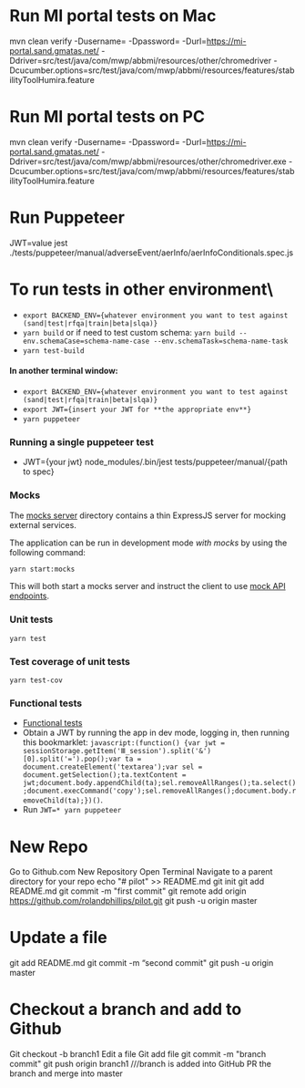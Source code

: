 # Run MI portal tests on Mac

mvn clean verify -Dusername= -Dpassword= -Durl=https://mi-portal.sand.gmatas.net/ -Ddriver=src/test/java/com/mwp/abbmi/resources/other/chromedriver -Dcucumber.options=src/test/java/com/mwp/abbmi/resources/features/stabilityToolHumira.feature

# Run MI portal tests on PC

mvn clean verify -Dusername= -Dpassword= -Durl=https://mi-portal.sand.gmatas.net/ -Ddriver=src/test/java/com/mwp/abbmi/resources/other/chromedriver.exe -Dcucumber.options=src/test/java/com/mwp/abbmi/resources/features/stabilityToolHumira.feature

# Run Puppeteer

JWT=value jest ./tests/puppeteer/manual/adverseEvent/aerInfo/aerInfoConditionals.spec.js

# To run tests in other environment\

- `export BACKEND_ENV={whatever environment you want to test against (sand|test|rfqa|train|beta|slqa)}`
- `yarn build` or if need to test custom schema: `yarn build --env.schemaCase=schema-name-case --env.schemaTask=schema-name-task`
- `yarn test-build`

#### In another terminal window:

- `export BACKEND_ENV={whatever environment you want to test against (sand|test|rfqa|train|beta|slqa)}`
- `export JWT={insert your JWT for **the appropriate env**}`
- `yarn puppeteer`

### Running a single puppeteer test

- JWT={your jwt} node_modules/.bin/jest tests/puppeteer/manual/{path to spec}

### Mocks

The [mocks server](./mocks/server) directory contains a thin ExpressJS server for mocking external services.

The application can be run in development mode _with mocks_ by using the following command:

```bash
yarn start:mocks
```

This will both start a mocks server and instruct the client to use [mock API endpoints](./src/config/values.js#L6).

### Unit tests

`yarn test`

### Test coverage of unit tests

`yarn test-cov`

### Functional tests

- [Functional tests](./tests/puppeteer/README.md)
- Obtain a JWT by running the app in dev mode, logging in,
  then running this bookmarklet:
  `javascript:(function() {var jwt = sessionStorage.getItem('Ⅲ_session').split('&')[0].split('=').pop();var ta = document.createElement('textarea');var sel = document.getSelection();ta.textContent = jwt;document.body.appendChild(ta);sel.removeAllRanges();ta.select();document.execCommand('copy');sel.removeAllRanges();document.body.removeChild(ta);})()`.
- Run `JWT=* yarn puppeteer`

# New Repo

Go to Github.com
New Repository
Open Terminal
Navigate to a parent directory for your repo
echo "# pilot" >> README.md
git init
git add README.md
git commit -m "first commit"
git remote add origin https://github.com/rolandphillips/pilot.git
git push -u origin master

# Update a file

git add README.md
git commit -m “second commit"
git push -u origin master

# Checkout a branch and add to Github

Git checkout -b branch1
Edit a file
Git add file
git commit -m "branch commit"
git push origin branch1 ///branch is added into GitHub
PR the branch and merge into master
